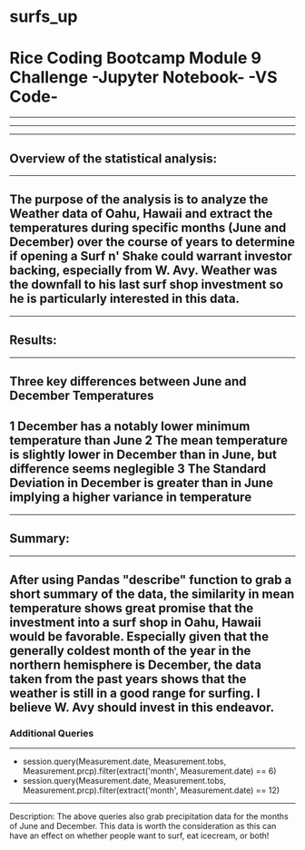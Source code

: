 # surfs_up #
# Rice Coding Bootcamp Module 9 Challenge -Jupyter Notebook- -VS Code- #
---
---
---
## Overview of the statistical analysis: ##
---
The purpose of the analysis is to analyze the Weather data of Oahu, Hawaii and extract the temperatures during specific months (June and December) over the course of years to determine if opening a Surf n' Shake could warrant investor backing, especially from  W. Avy. Weather was the downfall to his last surf shop investment so he is particularly interested in this data.
---
---
## Results: ##
---
Three key differences between June and December Temperatures
---
1 December has a notably lower minimum temperature than June
2 The mean temperature is slightly lower in December than in June, but difference seems neglegible
3 The Standard Deviation in December is greater than in June implying a higher variance in temperature
---
---
## Summary: ##
---
After using Pandas "describe" function to grab a short summary of the data, the similarity in mean temperature shows great promise that the investment into a surf shop in Oahu, Hawaii would be favorable. Especially given that the generally coldest month of the year in the northern hemisphere is December, the data taken from the past years shows that the weather is still in a good range for surfing. I believe W. Avy should invest in this endeavor.
---
### Additional Queries ###
---
* session.query(Measurement.date, Measurement.tobs, Measurement.prcp).filter(extract('month', Measurement.date) == 6)
* session.query(Measurement.date, Measurement.tobs, Measurement.prcp).filter(extract('month', Measurement.date) == 12)
---
Description: The above queries also grab precipitation data for the months of June and December. This data is worth the consideration as this can have an effect on whether people want to surf, eat icecream, or both!
